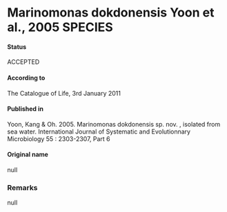 Marinomonas dokdonensis Yoon et al., 2005 SPECIES
=======

#### Status
ACCEPTED

#### According to
The Catalogue of Life, 3rd January 2011

#### Published in
Yoon, Kang & Oh. 2005. Marinomonas dokdonensis sp. nov. , isolated from sea water. International Journal of Systematic and Evolutionnary Microbiology 55 : 2303-2307, Part 6

#### Original name
null

### Remarks
null